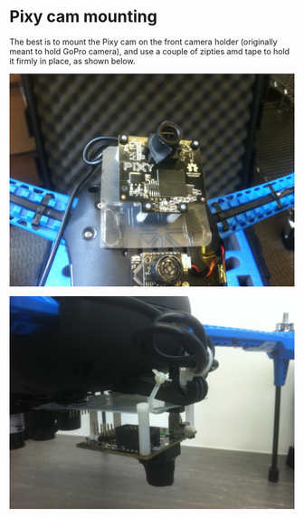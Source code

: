 # Pixy cam mounting

The best is to mount the Pixy cam on the front camera holder (originally meant to hold GoPro camera), and use a couple of zipties amd tape to hold it firmly in place, as shown below.

![Pixy cam mounting: bottom view](/images/pixy_bottom.JPG)

![Pixy cam mounting: side view](/images/pixy_front.JPG)


